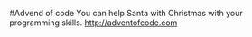 #Advend of code
You can help Santa with Christmas with your programming skills. http://adventofcode.com